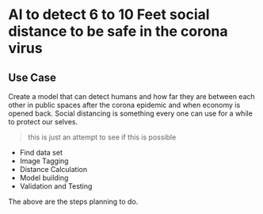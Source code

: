 


# AI to detect 6 to 10 Feet social distance to be safe in the corona virus

## Use Case
Create a model that can detect humans and how far they are between each other in public spaces after the corona epidemic and when economy is opened back. Social distancing is something every one can use for a while to protect our selves.

> this is just an attempt to see if this is possible

- Find data set
- Image Tagging
- Distance Calculation
- Model building
- Validation and Testing

The above are the steps planning to do.

<!--stackedit_data:
eyJoaXN0b3J5IjpbLTEwNjM3NDEwMTJdfQ==
-->